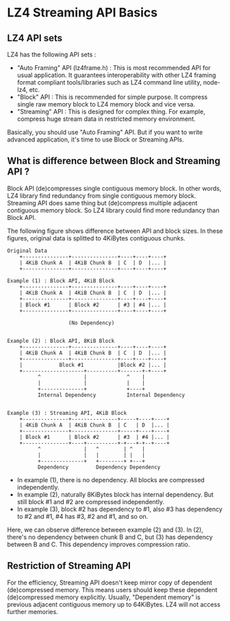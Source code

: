 # LZ4 Streaming API Basics

## LZ4 API sets

LZ4 has the following API sets :

 - "Auto Framing" API (lz4frame.h) :
   This is most recommended API for usual application.
   It guarantees interoperability with other LZ4 framing format compliant tools/libraries
   such as LZ4 command line utility, node-lz4, etc.
 - "Block" API : This is recommended for simple purpose.
   It compress single raw memory block to LZ4 memory block and vice versa.
 - "Streaming" API : This is designed for complex thing.
   For example, compress huge stream data in restricted memory environment.

Basically, you should use "Auto Framing" API.
But if you want to write advanced application, it's time to use Block or Streaming APIs.


## What is difference between Block and Streaming API ?

Block API (de)compresses single contiguous memory block.
In other words, LZ4 library find redundancy from single contiguous memory block.
Streaming API does same thing but (de)compress multiple adjacent contiguous memory block.
So LZ4 library could find more redundancy than Block API.

The following figure shows difference between API and block sizes.
In these figures, original data is splitted to 4KiBytes contiguous chunks.

```
Original Data
    +---------------+---------------+----+----+----+
    | 4KiB Chunk A  | 4KiB Chunk B  | C  | D  |... |
    +---------------+---------------+----+----+----+

Example (1) : Block API, 4KiB Block
    +---------------+---------------+----+----+----+
    | 4KiB Chunk A  | 4KiB Chunk B  | C  | D  |... |
    +---------------+---------------+----+----+----+
    | Block #1      | Block #2      | #3 | #4 |... |
    +---------------+---------------+----+----+----+
    
                    (No Dependency)


Example (2) : Block API, 8KiB Block
    +---------------+---------------+----+----+----+
    | 4KiB Chunk A  | 4KiB Chunk B  | C  | D  |... |
    +---------------+---------------+----+----+----+
    |            Block #1           |Block #2 |... |
    +--------------------+----------+-------+-+----+
          ^              |             ^    |
          |              |             |    |
          +--------------+             +----+
          Internal Dependency          Internal Dependency


Example (3) : Streaming API, 4KiB Block
    +---------------+---------------+-----+----+----+
    | 4KiB Chunk A  | 4KiB Chunk B  | C   | D  |... |
    +---------------+---------------+-----+----+----+
    | Block #1      | Block #2      | #3  | #4 |... |
    +---------------+----+----------+-+---+-+--+----+
          ^              |   ^        | ^   |
          |              |   |        | |   |
          +--------------+   +--------+ +---+
          Dependency         Dependency Dependency
```

 - In example (1), there is no dependency.
   All blocks are compressed independently.
 - In example (2), naturally 8KiBytes block has internal dependency.
   But still block #1 and #2 are compressed independently.
 - In example (3), block #2 has dependency to #1,
   also #3 has dependency to #2 and #1, #4 has #3, #2 and #1, and so on.

Here, we can observe difference between example (2) and (3).
In (2), there's no dependency between chunk B and C, but (3) has dependency between B and C.
This dependency improves compression ratio.


## Restriction of Streaming API

For the efficiency, Streaming API doesn't keep mirror copy of dependent (de)compressed memory.
This means users should keep these dependent (de)compressed memory explicitly.
Usually, "Dependent memory" is previous adjacent contiguous memory up to 64KiBytes.
LZ4 will not access further memories.
